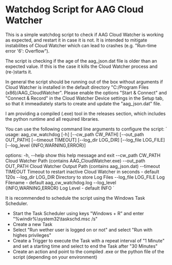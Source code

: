 # Watchdog Script for AAG Cloud Watcher
This is a simple watchdog script to check if AAG Cloud Watcher is working as expected, and restart it in case it is not.
It is intended to mitigate instabilites of Cloud Watcher which can lead to crashes (e.g. "Run-time error '6': Overflow").

The script is checking if the age of the aag_json.dat file is older than an expected value.
If this is the case it kills the Cloud Watcher process and (re-)starts it.

In general the script should be running out of the box without arguments if Cloud Watcher is installed in the default directory "C:/Program Files (x86)/AAG_CloudWatcher".
Please enable the options "Start & Connect" and "Connect & Record" in the Cloud Watcher Device settings in the Setup tab, so that it immeadiately starts to create and update the "aag_json.dat" file.

I am providing a compiled (.exe) tool in the releases section, which includes the python runtime and all required libraries.

You can use the following command line arguments to configure the script:
´
usage: aag_cw_watchdog [-h] [--cw_path CW_PATH] [--out_path OUT_PATH] [--timeout TIMEOUT] [--log_dir LOG_DIR] [--log_file LOG_FILE] [--log_level {INFO,WARNING,ERROR}]

options:
  -h, --help                        show this help message and exit
  --cw_path CW_PATH                 Cloud Watcher Path (contains AAG_CloudWatcher.exe)
  --out_path OUT_PATH               Cloud Watcher Output Path (contains aag_json.dat)
  --timeout TIMEOUT                 Timeout to restart inactive Cloud Watcher in seconds - default 120s
  --log_dir LOG_DIR                 Directory to store Log Files
  --log_file LOG_FILE               Log Filename - default aag_cw_watchdog.log
  --log_level {INFO,WARNING,ERROR}  Log Level - default INFO
´

It is recommended to schedule the script using the Windows Task Scheduler.
- Start the Task Scheduler using keys "Windows + R" and enter "%windir%\system32\taskschd.msc /s"
- Create a new Task
- Select "Run wether user is logged on or not" and select "Run with highes privileges"
- Create a Trigger to execute the Task with a repeat interval of "1 Minute" and set a starting time and select to end the Task after "30 Minutes"
- Create an action and point to the compiled .exe or the python file of the script (depending on your environment)